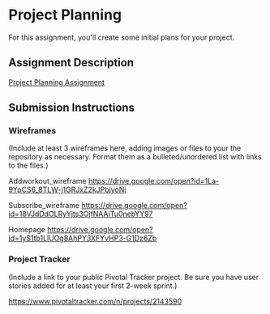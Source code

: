 # Project Planning
For this assignment, you'll create some initial plans for your project.

## Assignment Description
[Project Planning Assignment](https://education.launchcode.org/liftoff/assignments/planning/)

## Submission Instructions

### Wireframes

(Include at least 3 wireframes here, adding images or files to your the repository as necessary. Format them as a bulleted/unordered list with links to the files.)


Addworkout_wireframe
https://drive.google.com/open?id=1La-9YpCS6_8TLW-j1GRJxZ2kJPbjyoNi

Subscribe_wireframe
https://drive.google.com/open?id=18VJdDdOLRyYjts3OjfNAAiTu0nebYY97

Homepage
https://drive.google.com/open?id=1yS1tb1LlUOg8AhPY3XFYvHP3-G1Dz6Zb
### Project Tracker

(Include a link to your public Pivotal Tracker project. Be sure you have user stories added for at least your first 2-week sprint.)

https://www.pivotaltracker.com/n/projects/2143590
